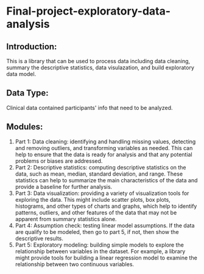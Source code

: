 # Final-project-exploratory-data-analysis
## Introduction: 
This is a library that can be used to process data including data cleaning, summary the descriptive statistics, data visulazation, and build exploratory data model. 
## Data Type: 
Clinical data contained participants' info that need to be analyzed. 
## Modules: 
1. Part 1: Data cleaning: identifying and handling missing values, detecting and removing outliers, and transforming variables as needed. This can help to ensure that the data is ready for analysis and that any potential problems or biases are addressed.
2. Part 2: Descriptive statistics: computing descriptive statistics on the data, such as mean, median, standard deviation, and range. These statistics can help to summarize the main characteristics of the data and provide a baseline for further analysis.
3. Part 3: Data visualization: providing a variety of visualization tools for exploring the data. This might include scatter plots, box plots, histograms, and other types of charts and graphs, which help to identify patterns, outliers, and other features of the data that may not be apparent from summary statistics alone.
4. Part 4: Assumption check: testing linear model assumptions. If the data are qualify to be modeled, then go to part 5, if not, then show the descriptive results. 
5. Part 5: Exploratory modeling: building simple models to explore the relationship between variables in the dataset. For example, a library might provide tools for building a linear regression model to examine the relationship between two continuous variables.
